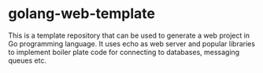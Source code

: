# golang-web-template

This is a template repository that can be used to generate a web project in Go programming language. It uses echo as web server and popular libraries to implement boiler plate code for connecting to databases, messaging queues etc.
